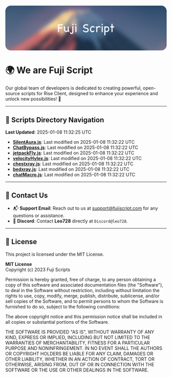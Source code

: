![Banner](.github/b.webp)

# 🌍 **We are Fuji Script**

Our global team of developers is dedicated to creating powerful, open-source scripts for Rise Client, designed to enhance your experience and unlock new possibilities! 🌟

---
<!-- SCRIPTS_NAVIGATION_START -->
## 📂 **Scripts Directory Navigation**

**Last Updated**: 2025-01-08 11:32:25 UTC

- **[SilentAura.js](scripts/SilentAura.js)**: Last modified on 2025-01-08 11:32:22 UTC
- **[ChatBypass.js](scripts/ChatBypass.js)**: Last modified on 2025-01-08 11:32:22 UTC
- **[jetpackFly.js](scripts/jetpackFly.js)**: Last modified on 2025-01-08 11:32:22 UTC
- **[velocityHylex.js](scripts/velocityHylex.js)**: Last modified on 2025-01-08 11:32:22 UTC
- **[chestxray.js](scripts/chestxray.js)**: Last modified on 2025-01-08 11:32:22 UTC
- **[bedxray.js](scripts/bedxray.js)**: Last modified on 2025-01-08 11:32:22 UTC
- **[chatMacro.js](scripts/chatMacro.js)**: Last modified on 2025-01-08 11:32:22 UTC

<!-- SCRIPTS_NAVIGATION_END -->

---

## 💬 **Contact Us**  
- 📬 **Support Email**: Reach out to us at [support@fujiscript.com](mailto:support@fujiscript.com) for any questions or assistance.  
- 💬 **Discord**: Contact **Leo728** directly at `Discord@leo728`.

---

## 📜 **License**

This project is licensed under the MIT License.  

**MIT License**  
Copyright (c) 2023 Fuji Scripts  

Permission is hereby granted, free of charge, to any person obtaining a copy of this software and associated documentation files (the "Software"), to deal in the Software without restriction, including without limitation the rights to use, copy, modify, merge, publish, distribute, sublicense, and/or sell copies of the Software, and to permit persons to whom the Software is furnished to do so, subject to the following conditions:  

The above copyright notice and this permission notice shall be included in all copies or substantial portions of the Software.  

THE SOFTWARE IS PROVIDED "AS IS", WITHOUT WARRANTY OF ANY KIND, EXPRESS OR IMPLIED, INCLUDING BUT NOT LIMITED TO THE WARRANTIES OF MERCHANTABILITY, FITNESS FOR A PARTICULAR PURPOSE AND NONINFRINGEMENT. IN NO EVENT SHALL THE AUTHORS OR COPYRIGHT HOLDERS BE LIABLE FOR ANY CLAIM, DAMAGES OR OTHER LIABILITY, WHETHER IN AN ACTION OF CONTRACT, TORT OR OTHERWISE, ARISING FROM, OUT OF OR IN CONNECTION WITH THE SOFTWARE OR THE USE OR OTHER DEALINGS IN THE SOFTWARE.  
